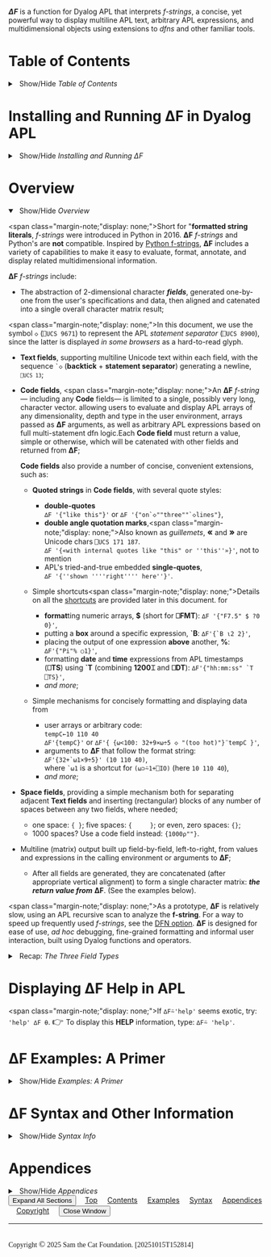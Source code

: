 <div class="right-margin-bar">

<br>
<div class="pTitle">
<em><strong>∆F</strong></em> is a function for Dyalog APL that 
interprets <em>f-strings</em>, a concise, yet powerful way to display multiline APL text, arbitrary APL expressions, and multi&shy;dimensional objects using extensions to 
<em>dfns</em> and other familiar tools.
</div>


# Table of Contents  

<details>     <!-- option: open -->
<summary class="aside">&ensp;Show/Hide <em>Table of Contents</em></summary>
<span style="font-size: 90%;">

- [Table of Contents](#table-of-contents)
- [Installing and Running **∆F** in Dyalog APL](#installing-and-running-f-in-dyalog-apl)
  - [Installing **∆F**](#installing-f)
  - [Running **∆F** (After It's Been Installed)](#running-f-after-its-been-installed)
- [Overview](#overview)
- [Displaying ∆F **Help** in APL](#displaying-f-help-in-apl)
- [∆F Examples: A Primer](#f-examples-a-primer)
  - [Code Fields](#code-fields)
  - [Text Fields and Space Fields](#text-fields-and-space-fields)
  - [Null Space Fields](#null-space-fields)
  - [Code Fields (Continued)](#code-fields-continued)
  - [The Box Shortcut](#the-box-shortcut)
  - [Box Mode](#box-mode)
  - [Omega Shortcuts (Explicit)](#omega-shortcuts-explicit)
  - [Referencing the F-string Itself](#referencing-the-f-string-itself)
  - [The Format Shortcut](#the-format-shortcut)
  - [The Shortcut for Numeric Commas](#the-shortcut-for-numeric-commas)
  - [Self-documenting **Code fields** (SDCFs)](#self-documenting-code-fields-sdcfs)
  - [The Above Shortcut](#the-above-shortcut)
  - [Omega Shortcuts (Implicit)](#omega-shortcuts-implicit)
  - [Shortcuts With Individual Expressions](#shortcuts-with-individual-expressions)
  - [A Shortcut for Dates and Times (Part I)](#a-shortcut-for-dates-and-times-part-i)
  - [A Shortcut for Dates and Times (Part II)](#a-shortcut-for-dates-and-times-part-ii)
  - [The Quote Shortcut](#the-quote-shortcut)
  - [The Wrap Shortcut (Experimental)](#the-wrap-shortcut-experimental)
  - [Precomputed F-strings with the ***DFN*** Option](#precomputed-f-strings-with-the-dfn-option)
- [∆F Syntax and Other Information](#f-syntax-and-other-information)
  - [∆F Call Syntax Overview](#f-call-syntax-overview)
  - [∆F Call Syntax Details](#f-call-syntax-details)
  - [∆F Options](#f-options)
  - [∆F Return Value](#f-return-value)
  - [∆F F-string Building Blocks](#f-f-string-building-blocks)
  - [Code Field Shortcuts](#code-field-shortcuts)
  - [Escape Sequences For Text Fields and Quoted Strings](#escape-sequences-for-text-fields-and-quoted-strings)
  - [Quoted Strings in Code Fields](#quoted-strings-in-code-fields)
  - [Omega Shortcut Expressions: Details](#omega-shortcut-expressions-details)
  - [Wrap Shortcut: Details (Experimental)](#wrap-shortcut-details-experimental)
- [Appendices](#appendices)
  - [Appendix I: Undocumented Options](#appendix-i-undocumented-options)
  - [Appendix II: Python F-strings](#appendix-ii-python-f-strings)

---

</span>
</details>

# Installing and Running **∆F** in Dyalog APL

<details>            <!-- option: open -->
<summary class="aside">&ensp;Show/Hide <em>Installing and Running <bold>∆F</bold></em>
</summary>

## Installing **∆F**

1. On Github, search for `"f-string-apl"`. 
   - During the test phase, go to <span style="color: darkblue">***github.com/petermsiegel/f-string-apl***</span>. 
2. Copy the files **∆Fapl.dyalog** and **∆F_Help.html** into your current working directory (the one shown via `]cd`). 
3. Then, from your Dyalog session (typically `#` or `⎕SE`), enter:<br>
  `]load ∆Fapl [-target=`**_myns_**`]` 
   1. Each time it is called, the `]load` will create function **∆F** and namespace **⍙Fapl** in the active namespace (or **_myns_**).
      1. **⍙Fapl** contains utilities used by **∆F** and, once`]load`ed, ***should not*** be moved. 
      2. **∆F** *may* be relocated; it will refer to **⍙Fapl** in its original location.
   2. If **∆F_Help.html** is available at `]load` time, it will be copied into **⍙Fapl** (or a message will note its absence).

Now, **∆F** is available in the active namespace (or **_myns_**), along with **⍙Fapl**. 

## Running **∆F** (After It's Been Installed)


1. `]load ∆Fapl` (see above), ensuring that **∆F** and **⍙Fapl** are accessible from the current namespace.  
2. Call `∆F` with the desired argument(s) and options. **∆F** is *⎕IO*- and *⎕ML*-independent. 

---

</details>

# Overview  

<details open><summary class="aside">&ensp;Show/Hide <em>Overview</em></summary>

<span class="margin-note;"display: none;">Short for "**formatted string literals**, *f-strings* were introduced in Python in 2016. **∆F** *f-strings* and Python's are **not** compatible.</span> 
Inspired by [Python f-strings](#python-ref), **∆F** includes a variety of capabilities to make it easy to evaluate, format, annotate, and display related multi&shy;dimensional information. 

**∆F** *f-strings* include:

- The abstraction of 2-dimensional character ***fields***, generated one-by-one from the user's specifications and data, then aligned and catenated into a single overall character matrix result;
  
<span class="margin-note;"display: none;">In this document, we use the symbol `◇` (`⎕UCS 9671`) to represent the APL *statement separator* (`⎕UCS 8900`), since the latter is displayed _in some browsers_ as a hard-to-read glyph.</span>

- **Text fields**, supporting multiline Unicode text within each field, with the sequence `` `◇ `` (**backtick** + **statement separator**) generating a newline, <small>`⎕UCS 13`</small>; 

- **Code fields**, <span class="margin-note;"display: none;">An **∆F** *f-string*— including any **Code** fields— is limited to a single, possibly very long, character vector. </span>allowing users to evaluate and display APL arrays of any dimensionality, depth and type in the user environment, arrays passed as **∆F** arguments, as well as arbitrary APL expressions based on full multi-statement dfn logic.Each **Code field** must return a value, simple or otherwise, which will be catenated with other fields and returned from **∆F**;

  **Code fields** also provide a number of concise, convenient extensions, such as:

  - **Quoted strings** in **Code fields**, with several quote styles:

    - **double-quotes**<br>
      `∆F '{"like this"}'` or `` ∆F '{"on`◇""three""`◇lines"} ``,
    - **double angle quotation marks**,<span class="margin-note;"display: none;">Also known as *guillemets*, <big>**«**</big> and <big>**»**</big> are Unicode chars `⎕UCS 171 187`.</span><br>
      `∆F '{«with internal quotes like "this" or ''this''»}'`, not to mention   
    -  APL's tried-and-true embedded **single-quotes**,<br>
      `∆F '{''shown ''''right'''' here''}'`.

  - Simple shortcuts<span class="margin-note;"display: none;">Details on all the [shortcuts](#code-field-shortcuts) are provided later in this document.</span> for

    - **format**ting numeric arrays, **\$** (short for **⎕FMT**): `∆F '{"F7.5" $ ?0 0}'`,
    - putting a **box** around a specific expression, **\`B**: `` ∆F'{`B ⍳2 2}' ``,
    - placing the output of one expression **above** another, **%**: `∆F'{"Pi"% ○1}'`,
    - formatting **date** and **time** expressions from APL timestamps (**⎕TS**) using **\`T** (combining&nbsp;**1200⌶** and **⎕DT**): `` ∆F'{"hh:mm:ss" `T ⎕TS}' ``,
    - _and more_;

  - Simple mechanisms for concisely formatting and displaying data from
    - user arrays or arbitrary code: <br>`tempC←10 110 40`<br>`∆F'{tempC}'` or `∆F'{ {⍵<100: 32+9×⍵÷5 ◇ "(too hot)"}¨tempC }'`,
      <br>
    - arguments to **∆F** that follow the format string:<br>`` ∆F'{32+`⍵1×9÷5}' (10 110 40) ``,<br> where `` `⍵1 `` is a shortcut for `(⍵⊃⍨1+⎕IO)` (here `10 110 40`),
    - _and more_;

- **Space fields**, providing a simple mechanism both for separating adjacent **Text fields** and inserting (rectangular) blocks of any number of spaces between any two fields, where needed;

  - one space: `{ }`; five spaces: `{     }`; or even, zero spaces: `{}`;
  - 1000 spaces? Use a code field instead: `{1000⍴""}`.

- Multiline (matrix) output built up field-by-field, left-to-right, from values and expressions in the calling environment or arguments to **∆F**;

  - After all fields are generated, they are concatenated (after appropriate vertical alignment) to form a single character matrix: ***the return value from*** **∆F**. (See the examples below).

<span class="margin-note;"display: none;">As a prototype, **∆F** is relatively slow, using an APL recursive scan to analyze the **f-string**.  For a way to speed up frequently used *f-strings*, see the [DFN option](#f-options).</span>
**∆F** is designed for ease of use, _ad hoc_ debugging, fine-grained formatting and informal user interaction, built using Dyalog functions and operators.

<details>     <!-- option: open -->
<summary class="aside">&ensp;Recap: <em>The Three Field Types</em></summary><br>  

   | Field Type | Syntax | Examples | Displaying |
   |:------------:|:--------:|:---------:|:---------:|
   | **Text** | *Unicode text* | `` abc`◇def `` | 2-D Text  |
   | **Code** | `{`*dfn code plus*`}` | `{(32+9×÷∘5)degC}`<br> `{↑"one" "two"}` | Arbitrary APL<br>expressions via dfns |
   | **Space** | `{`<big>␠ ␠ ␠</big>`}` | `{  }` `{}`| Spacing & separation |

<br>
</details>

</details> 

# Displaying ∆F **Help** in APL 

<span class="margin-note;"display: none;">If `∆F⍨'help'` seems exotic, try: `'help' ∆F ⍬`.</span>
<span style="font-size: 130%;">👉 </span>To display this **HELP** information, type: `∆F⍨ 'help'`.

# ∆F Examples: A Primer

<details>            <!-- option: open -->
<summary class="aside">&ensp;Show/Hide <em>Examples: A Primer</em></summary>


Before providing information on **∆F** syntax and other details, *let's start with some examples*…

First, let's set some context for the examples. (You can set these however you want.)  

<span class="margin-note;"display: none;">All examples in this document assume `⎕IO←0 ◇ ⎕ML←1`.</span>
```
   ⎕IO ⎕ML← 0 1        
```


## Code Fields

Here are **Code fields** with simple variables. <span class="margin-note;"display: none;">So far, this is like everybody's *f-strings*.</span>

```
   name← 'Fred' ◇ age← 43
   ∆F 'The patient''s name is {name}. {name} is {age} years old.'
The patient's name is Fred. Fred is 43 years old.
```


**Code fields** can contain arbitrary expressions. With default options, **∆F** always
returns a single character matrix.
Here **∆F** returns a matrix with 2 rows and 32 columns. 

<span class="margin-note;"display: none;"> Now we're taking advantage of APL's array-oriented style. </span>
```
   tempC← ⍪35 85
   ⍴⎕← ∆F 'The temperature is {tempC}{2 2⍴"°C"} or {32+tempC×9÷5}{2 2⍴"°F"}'
The temperature is 35°C or  95°F.
                   85°C    185°F
2 32                
```

Here, we assign the *f-string* to an APL variable, then call **∆F** twice!

<span class="margin-note;"display: none;">Setting `⎕RL` ensures our random numbers aren't random!</span>
```
   ⎕RL← 2342342                 
   names← 'Mary' 'Jack' 'Tony' ◇ prize← 1000
   f← 'Customer {names⊃⍨ ?≢names} wins £{?prize}!'
   ∆F f
Customer Jack wins £80!
   ∆F f
Customer Jack wins £230!
```

Isn't Jack lucky, winning twice in a row!

<details><summary class="aside">&ensp;View a fancier example...</summary>

``` 
 ⍝ Be sure everyone wins something.
   ∆F '{ ↑names }{ ⍪3⍴⊂"wins" }{ "£",⍕⍪?prize⍴⍨ ≢names }'
Jack wins £509
Mary wins £332
Ted  wins £589
```

</details>

## Text Fields and Space Fields

Below, we have some multi-line **Text fields** separated by non-null **Space fields**.

- The backtick is our "escape" character.
- The sequence `◇ generates a new line in the current text field.
- Each **Space field** `{ }` in the next example contains one space within its braces. It produces a matrix a _single_ space wide with as many rows as required to catenate it with adjacent fields.

A **Space field** is useful here because each multi-line field is built
in its own rectangular space.

```
   ∆F 'This`◇is`◇an`◇example{ }Of`◇multi-line{ }Text`◇Fields'
This    Of         Text
is      multi-line Fields
an
example
```

## Null Space Fields

Two adjacent **Text fields** can be separated by a null **Space field** `{}`,
for example when at least one field contains multiline input that you
want formatted separately from others, keeping each field in is own rectangular space:

```
⍝  Extra space here ↓ 
   ∆F 'Cat`◇Elephant `◇Mouse{}Felix`◇Dumbo`◇Mickey'
Cat      Felix
Elephant Dumbo
Mouse    Mickey
```

In the above example, we added an extra space after the longest
animal name, _Elephant_, so it wouldn't run into the next word, _Dumbo_.

**But wait! There's an easier way!**

Here, you surely want the lefthand field to be guaranteed to have a space
after _each_ word without fiddling; a **Space field** with at least
one space will solve the problem:

```apl
⍝                          ↓↓↓
   ∆F 'Cat`◇Elephant`◇Mouse{ }Felix`◇Dumbo`◇Mickey'
Cat      Felix
Elephant Dumbo
Mouse    Mickey
```

## Code Fields (Continued)

<span class="margin-note;"display: none;">We could have used a **Space field** `{ }` here as well.</span>
And this is the same example with *identical* output, but built using two **Code fields** 
separated by a **Text field** with a single space.

<span class="margin-note;"display: none;">APL mix `↑` is used to convert the names (a vector of character vectors) 
to a character matrix. 
</span>
```
   ∆F '{↑"Cat" "Elephant" "Mouse"} {↑"Felix" "Dumbo" "Mickey"}'
Cat      Felix
Elephant Dumbo
Mouse    Mickey
```

Here's a similar example with double quote-delimited strings in **Code fields** with
the newline sequence, `` `◇ ``:

```
   ∆F '{"This`◇is`◇an`◇example"} {"Of`◇Multi-line"} {"Strings`◇in`◇Code`◇Fields"}'
This    Of         Strings
is      Multi-line in
an                 Code
example            Fields
```

<span class="margin-note;"display: none;">Again, we use APL _mix_ `↑` to generate multiline objects (matrices).</span>
Here is some multiline data we'll add to our **Code fields**.

```
   fNm←  'John' 'Mary' 'Ted'
   lNm←  'Smith' 'Jones' 'Templeton'
   addr← '24 Mulberry Ln' '22 Smith St' '12 High St'
   
   ∆F '{↑fNm} {↑lNm} {↑addr}'
John Smith     24 Mulberry Ln
Mary Jones     22 Smith St
Ted  Templeton 12 High St
```

<span class="margin-note;"display: none;">We could have used `0⍕⍪` and `1⍕⍪` here, of course. But we wanted to remind you what Dyalog's `⎕FMT` can do. For more, see [below](#the-format-shortcut).
</span>

Here's a slightly more interesting code expression, using `$` (a shortcut for `⎕FMT`)
to round Centigrade numbers to the nearest whole degree and Fahrenheit numbers to the nearest tenth of a degree.

```
   C← 11.3 29.55 59.99
   ∆F 'The temperature is {"I2" $ C}°C or {"F5.1"$ 32+9×C÷5}°F'
The temperature is 11°C or  52.3°F
                   30       85.2
                   60      140.0
```

## The Box Shortcut  
We now introduce the **Box** shortcut `` `B ``. Here we place boxes around key **Code fields** in this same example.

```
   C← 11.3 29.55 59.99
   ∆F '`◇The temperature is {`B "I2" $ C}`◇°C or {`B "F5.1" $ 32+9×C÷5}`◇°F'
                   ┌──┐      ┌─────┐
The temperature is │11│°C or │ 52.3│°F
                   │30│      │ 85.2│
                   │60│      │140.0│
                   └──┘      └─────┘
```

## Box Mode

But what if you want to place a box around every **Code**, **Text**, **_and_** **Space field**?
We just use the **Box** mode option!

While we can't place boxes around text (or space) fields using `` `B ``,
we can place a box around ***each*** field *regardless* of type. by setting **Box** mode (**∆F**'s
third option) to `1`, *e.g.* setting **∆F**'s left argument to `0 0 1`:

```
   C← 11.3 29.55 59.99
⍝      ↓¯¯¯ Box mode
   0 0 1 ∆F '`◇The temperature is {"I2" $ C}`◇°C or {"F5.1" $ 32+9×C÷5}`◇°F'
┌───────────────────┬──┬──────┬─────┬──┐
│                   │11│      │ 52.3│  │
│The temperature is │30│°C or │ 85.2│°F│
│                   │60│      │140.0│  │
└───────────────────┴──┴──────┴─────┴──┘
```

We said you could place a box around every field, but there's an exception.
Null **Space fields** `{}`, *i.e.* 0-width **Space fields**, are discarded once they've done their work of separating adjacent fields (typically **Text fields**), so they won't be placed in boxes. 

Try this expression on your own:

```
   0 0 1 ∆F 'abc{}def{}{}ghi{""}jkl{ }mno'
```

<details><summary class="aside">&ensp;Peek</summary>


```
   0 0 1 ∆F 'abc{}def{}{}ghi{""}jkl{ }mno'
┌───┬───┬───┬┬───┬─┬───┐ 
│abc│def│ghi││jkl│ │mno│ 
└───┴───┴───┴┴───┴─┴───┘

```

</details>

In contrast, **Code fields** that return null values (like `{""}` above) _will_ be displayed!

## Omega Shortcuts (Explicit)  

> Referencing **∆F** arguments after the *f-string*: **Omega** shortcut expressions like `` `⍵1 ``.

The expression 
<span class="margin-note;"display: none;">And `(⍵⊃⍨ 1+⎕IO)` is, of course, equivalent to `((1+⎕IO)⊃⍵)`.</span>
`` `⍵1 `` is equivalent to `(⍵⊃⍨ 1+⎕IO)`, selecting the first argument after the *f-string*. Similarly, `` `⍵99 `` would select `(⍵⊃⍨99+⎕IO)`.

We will use `` `⍵1 `` here, both with shortcuts and an externally defined
function `C2F`, that converts Centigrade to Fahrenheit.
A bit further [below](#omega-shortcuts-implicit), we discuss bare `` `⍵ ``
(*i.e.* without an appended non-negative integer).

```
   C2F← 32+9×÷∘5
   ∆F 'The temperature is {"I2" $ `⍵1}°C or {"F5.1" $ C2F `⍵1}°F' (11 15 20)
The temperature is 11°C or 51.8°F
                   15      59.0
                   20      68.0
```

## Referencing the F-string Itself 

<span class="margin-note;"display: none;"> `` `⍵0 `` refers to the *f-string* independent of the the number of elements in the right argument  to **∆F** (*effectively*, `⊆⍵`).</span>
<span class="margin-note;"display: none;"> We explain the <em>down arrow</em> `↓` before the <em>closing brace</em> `}` under [Self-documenting Code fields](#self-documenting-code-fields-sdcfs) below.</span>
The expression `` `⍵0 `` always refers to the *f-string* itself. Try this yourself.


```
   ∆F 'Our string {`⍵0↓} is {≢`⍵0} characters'
```

<details><summary class="aside">&ensp;Peek</summary>

```
   ∆F 'Our string {`⍵0↓} is {≢`⍵0} characters'
Our string                  `⍵0↓                  is 38 characters
           Our string {`⍵0↓} is {≢`⍵0} characters                 
``` 

</details>

## The Format Shortcut

<span class="margin-note;"display: none;">`$` (*i.e.* `⎕FMT`) can also be used monadically, but **∆F** will handle that for you in most cases.
</span>

> Let's add commas to some very large numbers using the **⎕FMT** shortcut `$`.

We can use Dyalog's built-in formatting specifier "C" with shortcut `$` 
to add appropriate commas to the temperatures!

```
⍝  The temperature of the sun at its core in degrees C.
   sun_core← 15E6                   ⍝ 15000000 is a bit hard to parse!
   ∆F 'The sun''s core is at {"CI10" $ sun_core}°C or {"CI10" $ C2F sun_core}°F'
The sun's core is at 15,000,000°C or 27,000,032°F
```

## The Shortcut for Numeric Commas 

<span class="margin-note;"display: none;">Typically, each number or numeric string presented to `` `C `` will represent an integer, but if a real number is presented, only the integer part will have commas added.
</span>
The [**Numeric**] **Commas** shortcut `` `C `` adds commas every 3 digits (from the right) to one or more numbers or numeric strings.It has an advantage over the `$` (Dyalog's `⎕FMT`) specifier: it doesn't require you to guesstimate field widths.


Let's use the `` `C `` shortcut to add the commas to the temperatures!

<span class="margin-note;"display: none;">Cool! OK, not literally.</span>
```
   sun_core← 15E6               ⍝ 15000000 is a bit hard to parse!
   ∆F 'The sun''s core is at {`C sun_core}°C or {`C C2F sun_core}°F.'
The sun's core is at 15,000,000°C or 27,000,032°F.
```

And for a bit of a twist, let's display either degrees Centigrade
or Fahrenheit under user control (`1` => F, `0` => C). Here, we establish
the *f-string* `sunFC` first, then pass it to **∆F** with an additional right argument.

```
   sunFC← 'The sun''s core is at {`C C2F⍣`⍵1⊢ sun_core}°{ `⍵1⊃ "CF"}.'
   ∆F sunFC 1
The sun's core is at 27,000,032°F.
   ∆F sunFC 0
The sun's core is at 15,000,000°C.
```

Now, let's move on to Self-documenting **Code fields**.

## Self-documenting **Code fields** (SDCFs)

<span class="margin-note;"display: none;">Our SDCFs are based on Python's single type of self-documenting expressions in *f-strings*, but work somewhat differently. SDCFs are used ***only*** in **Code fields** (_duh_).
</span> 
> Self-documenting Code fields (SDCFs) are a useful debugging tool.

What's an SDCF? An SDCF allows whatever source code is in a **Code Field** to be automatically displayed literally along with the result of evaluating that code.


The source code for a **Code field** can automatically be shown in **∆F**'s output—

- to the *left* of the result of evaluating that code; or,
- centered *above* the result of evaluating that code. 

All you need do is enter

- a right arrow <big>`→`</big> for a **horizontal** SDCF, or
- a down arrow <big>`↓`</big> (or <big>`%`</big>)<span class="margin-note;"display: none;">`%` is the same glyph as for the **Above** shortcut, `%` or `` `A ``, discussed in [the next section](#the-above-shortcut).</span> for a **vertical** SDCF,

as the **_last non-space_** character in the **Code field**, before the _final_ right brace.


Here's an example of a horizontal SDCF, *i.e.* using `→`:

```
   name←'John Smith' ◇ age← 34
   ∆F 'Current employee: {name→}, {age→}.'
Current employee: name→John Smith, age→34.
```

As a useful formatting feature, whatever spaces are just **_before_** or **_after_** the symbol **→** or **↓** are preserved **_verbatim_** in the output.

Here's an example with such spaces: see how the spaces adjacent to the symbol `→` are mirrored in the output!

```
   name←'John Smith' ◇ age← 34
   ∆F 'Current employee: {name → }, {age→ }.'
Current employee: name → John Smith, age→ 34.
```

Now, let's look at an example of a vertical SDCF, *i.e.* using `↓`:

```
   name←'John Smith' ◇ age← 34
   ∆F 'Current employee: {name↓} {age↓}.'
Current employee:  name↓     age↓.
                  John Smith  34
```

To make it easier to see, here's the same result, but with a box around each field (using the **Box** option `0 0 1`).

```
⍝  Box all fields
   0 0 1 ∆F 'Current employee: {name↓} {age↓}.'
┌──────────────────┬──────────┬─┬────┬─┐
│Current employee: │ name↓    │ │age↓│.│
│                  │John Smith│ │ 34 │ │
└──────────────────┴──────────┴─┴────┴─┘
```

## The Above Shortcut  

> A cut above the rest… 

<span class="margin-note;"display: none;">`%` can be used monadically. In that case, a left argument of `''` (an empty string) is assumed.
</span>
Here's a useful feature. Let's use the shortcut `%` to display one expression centered above another; 
it's called **Above** and can *also* be expressed as `` `A ``. 

<span class="margin-note;"display: none;">Remember, `` `⍵1 `` designates the **_first_** argument after the *f-string* itself, and `` `⍵2 `` the **_second_**.
</span>
```
   ∆F '{"Employee" % ⍪`⍵1} {"Age" % ⍪`⍵2}' ('John Smith' 'Mary Jones')(29 23)
Employee    Age
John Smith  29
Mary Jones  23
```

## Omega Shortcuts (Implicit)  

> The _next_ best thing: the use of `` `⍵ `` in **Code field** expressions…

We said we'd present the use of **Omega** shortcuts with implicit indices `` `⍵ `` in **Code fields**. The expression `` `⍵ `` selects the _next_ element of the right argument `⍵` to **∆F**, defaulting to `` `⍵1 `` when first encountered, *i.e.* if there are **_no_** `` `⍵ `` elements (*explicit* or *implicit*) to the **_left_** in the entire *f-string*. If there is any such expression (*e.g.* `` `⍵5 ``), then `` `⍵ `` points to the element after that one (*e.g.* `` `⍵6 ``). If the item to the left is `` `⍵ ``, then we simply increment the index by `1` from that one.

**Let's try an example.** Here, we display arbitrary 2-dimensional expressions, one above the other. 
`` `⍵ `` refers to the **_next_** argument in sequence, left to right, starting with `` `⍵1 ``, the first, *i.e.* `(⍵⊃⍨ 1+⎕IO)`. 
So, from left to right `` `⍵ `` is `` `⍵1 ``, `` `⍵2 ``, 
and `` `⍵3 ``. 

<span class="margin-note;"display: none;">_Easy peasy._</span>
```
   ∆F '{(⍳2⍴`⍵) % (⍳2⍴`⍵) % (⍳2⍴`⍵)}' 1 2 3
    0 0
  0 0 0 1
  1 0 1 1
0 0 0 1 0 2
1 0 1 1 1 2
2 0 2 1 2 2
```

Let's demonstrate here the equivalence of the _implicitly_ and _explicitly_ indexed **Omega expressions**!

```
   a← ∆F '{(⍳2⍴`⍵) % (⍳2⍴`⍵) % (⍳2⍴`⍵)}' 1 2 3     ⍝ Implicit Omega expressions
   b← ∆F '{(⍳2⍴`⍵1) % (⍳2⍴`⍵2) % (⍳2⍴`⍵3)}' 1 2 3  ⍝ Explicit Omega expressions
   a ≡ b                                           ⍝ Are they the same?
1                                                  ⍝ Yes!
```

## Shortcuts With Individual Expressions

Shortcuts often make sense with individual expressions, not just entire **Code fields**. They can be manipulated like ordinary APL functions; since they are just that -- ordinary APL functions -- under the covers.
Here, we display one boxed value above the other.

```
   ∆F '{(`B ⍳`⍵1) % `B ⍳`⍵2}' (2 2)(3 3)
  ┌───┬───┐
  │0 0│0 1│
  ├───┼───┤
  │1 0│1 1│
  └───┴───┘
┌───┬───┬───┐
│0 0│0 1│0 2│
├───┼───┼───┤
│1 0│1 1│1 2│
├───┼───┼───┤
│2 0│2 1│2 2│
└───┴───┴───┘
```

<details><summary class="aside">&ensp;Peek: Shortcuts are just Functions</summary>

While not for the faint of heart, the expression above can be recast as this somewhat hard to read alternative: 

``` 
   ∆F '{%/ `B∘⍳¨ `⍵1 `⍵2}' (2 2)(3 3)
```

</details

> There are loads of other examples to discover.

## A Shortcut for Dates and Times (Part I)  

<span class="margin-note;"display: none;">The syntax for the Date-Time specifications in the left argument to `` `T `` can be found in the Dyalog documentation under **1200⌶**. For the curious, here's the core *dfn* code actually used by the Date-Time shortcut: <br>&emsp;`⍺←'YYYY-MM-DD hh:mm:ss'`<br>&emsp;`∊⍣(1=≡⍵)⊢⍺(1200⌶)⊢1⎕DT ⊆⍵`
</span>
**∆F** supports a simple **Date-Time** shortcut `` `T `` built from **1200⌶** and **⎕DT**. It takes one or more Dyalog `⎕TS`-format timestamps as the right argument and a date-time specification as the (optional) left argument. Trailing elements of a timestamp may be omitted (they will each be treated as `0` in the specification string).

Let's look at the use of the `` `T `` shortcut to show the current time (now).

<span class="margin-note;"display: none;"><br>The time displayed in practice will be the *true* current time.</span>

```
   ∆F 'It is now {"t:mm pp" `T ⎕TS}.'
It is now 8:08 am.
```


Here's a fancier example<span class="margin-note;"display: none;">The power is in the capabilities of `1200⌶` and `⎕DT`.</span>.
(We've added the _truncated_ timestamp `2025 01 01` right into the *f-string*.)

```
   ∆F '{ "D MMM YYYY ''was a'' Dddd."`T 2025 01 01}'
1 JAN 2025 was a Wednesday.
```

## A Shortcut for Dates and Times (Part II)

If it bothers you to use `` `T `` for a date-only expression,
you can use `` `D ``, which means exactly the same thing.

```
   ∆F '{ "D MMM YYYY ''was a'' Dddd." `D 2025 01 02}'
2 JAN 2025 was a Thursday.
```

Here, we'll pass the time stamp via a single **Omega**
expression `` `⍵1 ``, whose argument <span class="margin-note;"display: none;">`(2025 1 21)`</span> is passed in parentheses.

```
   ∆F '{ "D Mmm YYYY ''was a'' Dddd." `T `⍵1}' (2025 1 21)
21 Jan 2025 was a Tuesday.
```

We could also pass the time stamp via a sequence of **Omega**
expressions: `` `⍵ `⍵ `⍵ ``.
This is equivalent to the _slightly_ verbose
expression: `` `⍵1 `⍵2 `⍵3 ``.

```
   ∆F '{ "D Mmm YYYY ''was a'' Dddd." `T `⍵ `⍵ `⍵}' 2025 1 21
21 Jan 2025 was a Tuesday.
```
## The Quote Shortcut 

> Placing quotes around string elements of an array.

<span class="margin-note;"display: none;">If a multi&shy;dimensional character array is found, its <em>rows</em> are quoted; if a character vector, it is quoted <em>in toto</em>; else, each character <em>scalar</em> is quoted in isolation.
</span>
The **Quote** shortcut `` `Q `` recursively scans its right argument, matching rows of character arrays, character vectors, and character scalars, doubling internal single quotes and placing single quotes around the items found.

Non-character data is returned as is. This is useful, for example, when you wish to clearly distinguish character from numeric data.


Let's look at a couple of simple examples:

First, let's use the `` `Q `` shortcut to place quotes around the simple character
arrays in its right argument, `⍵`. This is useful when you want to distinguish between character output that might include numbers and _actual_ numeric output.

```
   ∆F '{`Q 1 2 "three" 4 5 (⍪1 "2") (⍪"cats" "dogs")}'   
1 2  'three'  4 5     1    'cats'
                    '2'    'dogs'
```

And here's an example with a simple, mixed vector (*i.e.* a mix of character and numeric scalars only). We'll call the object `iv`, but we won't disclose its definition yet.

Let's display `iv` without using the **Quote** shortcut.

```
   iv← ...
   ∆F '{iv}'
1 2 3 4 5
```

Are you **_sure_** which elements of `iv` are numeric and which character scalars?

<details><summary class="aside">&ensp;Peek to see the example with `iv` defined.</summary>

```
   iv← 1 2 '3' 4 '5'
   ∆F '{iv}'
1 2 3 4 5
```

</details>

Now, we'll show the variable `iv` using the  **Quote** `` `Q `` shortcut.

```
   iv← 1 2 '3' 4 '5'
   ∆F '{`Q iv}'
```

<details><summary class="aside">&ensp;Take a peek at the <bold>∆F</bold> output.</summary>

```
1 2 '3' 4 '5'
```

</details>

Voilà, quotes appear around the character digits, but not the actual APL numbers!


## The Wrap Shortcut <span class="red">(Experimental)</span>

<div class="experimental-stuff">

> Wrapping results in left and right decorators...

The shortcut **Wrap** `` `W `` is <span class="red">**_experimental_**</span>. `` `W `` is used 
when you want to place a **_decorator_** string immediately to the left or right of **_each_** row of simple objects in the right argument, `⍵`. It differs from the **Quote** shortcut `` `Q ``, which puts quotes **_only_** around the character arrays in `⍵`. 
<span class="margin-note;"display: none;">
For more, see [Wrap Shortcut: Details](#wrap-shortcut-details-experimental) _below_.
</span>

- The decorators are in `⍺`, the left argument to **Wrap**: the left decorator, `0⊃2⍴⍺`, and the right decorator, `1⊃2⍴⍺`, with `⍺` defaulting to a single quote.
- If you need to omit one or the other decorator, simply make it a null string `""` or a _zilde_&nbsp;`⍬`.

**Here are two simple examples.**

In the first, we place `"°C"` after **[a]** each row of a table `` ⍪`⍵2 ``, or **[b]** after each simple vector in `` ,¨`⍵2 ``. We indicate that is no _left_ decorator here
using `""` or `⍬`, as here.

```
⍝         ... [a] ...       .... [b] ....
    ∆F '{ `⍵1 `W ⍪`⍵2 } ...{ `⍵1 `W ,¨`⍵2 }' (⍬ '°C')(18 22 33)
18°C ... 18°C 22°C 33°C
22°C
33°C
```

In this next example, we place brackets around the lines of each simple array in a complex array.

```
   ∆F '{"[]" `W ("cats")(⍳2 2 1)(2 2⍴⍳4)(3 3⍴⎕A) }'
[cats] [0 0 0] [0 1] [ABC]
       [0 1 0] [2 3] [DEF]
                     [GHI]
       [1 0 0]
       [1 1 0]
```
</div>

## Precomputed F-strings with the <span style="font-size: 80%;">***DFN***</span> Option

<span class="margin-note;"display: none;">**∆F**'s default initial option (left argument) is `0`, so `0 ∆F…` and `∆F…` are equivalent. We discuss all [the options to ∆F](#f-options) below.
</span> 
The default returned from **∆F** is always (on success) a character matrix. That can be expressed schematically via expression *(a),* shown here: 

    (a) 0 ∆F… 


However, if the initial option (**_DFN_**) is `1`, as in *(b),*

    (b) 1 ∆F… 
    
then <span class="margin-note;"display: none;">This assumes the resulting dfn is called with the same arguments in the same calling environment in the same state. 
</span>
**∆F** returns a **dfn** that, *when called later*, will return precisely the same character expression as for *(a)*.
This is most useful when you are making repeated use of an *f-string*, since the overhead for analyzing the *f-string* contents _once_ will be amortized over all the calls.


Let's explore an example where getting the best performance for a heavily
used **∆F** string is important. 

First, let's grab `cmpx`, so we can compare the performance…

```
   'cmpx' ⎕CY 'dfns'
```

Now, let's proceed. Here's the code:

```
   C← 11 30 60

⍝ Here's our ∆F String t
   t←'The temperature is {"I2" $ C}°C or {"F5.1" $ F← 32+9×C÷5}°F'

⍝  Let's precompute a dfn T, given ∆F String t.
⍝  It has everything needed to generate the output
⍝  (except any external variables or additional arguments referenced).
   T←1 ∆F t

⍝  Compare the performance of the two formats…
⍝  The precomputed version is about 17 times faster, in this run.
   cmpx '∆F t' 'T ⍬'
∆F t → 1.7E¯4 |   0% ⎕⎕⎕⎕⎕⎕⎕⎕⎕⎕⎕⎕⎕⎕⎕⎕⎕⎕⎕⎕⎕⎕⎕⎕⎕⎕⎕⎕⎕⎕⎕⎕⎕⎕⎕⎕⎕⎕⎕⎕
 T ⍬ → 1.0E¯5 | -94% ⎕⎕
```

> Before we get to syntax and other information…

Finally, we want to show you that
<span class="margin-note;"display: none;">The *dfn* returned includes the original *f-string* text used to generate it, 
available as `` `⍵0 ``.</span>
the _dfn_ returned from `1…∆F…` can retrieve argument(s) passed on the right side of **∆F**, using the very same omega shortcut expressions (`` `⍵1 ``, etc.) as described above. 


As a variation on the example above, let's share the centigrade value,
not as a *variable*, but as the *first argument* to **∆F** (*i.e.* `` `⍵1` ``).

```
   t←'The temperature is {"I2" $ `⍵1}°C or {"F5.1" $ F← 32+9×`⍵1÷5}°F'
   T← 1 ∆F t

   ∆F t 35
The temperature is 35°C or 95.0°F

   T 35
The temperature is 35°C or 95.0°F

   cmpx '∆F t 35' 'T 35'
∆F t 35 → 1.7E¯4 |   0% ⎕⎕⎕⎕⎕⎕⎕⎕⎕⎕⎕⎕⎕⎕⎕⎕⎕⎕⎕⎕⎕⎕⎕⎕⎕⎕⎕⎕⎕⎕⎕⎕⎕⎕⎕⎕⎕⎕⎕⎕
   T 35 → 8.9E¯6 | -95% ⎕⎕
```


---

Below, we summarize key information you've already gleaned from the examples.

</details>


# ∆F Syntax and Other Information

<details>        <!-- option: open -->       
<summary class="aside">&ensp;Show/Hide <em>Syntax Info</em></summary>

## ∆F Call Syntax Overview

| Call Syntax<div style="width:290px"></div> | Description |
| :----- | :---------- |
| **∆F**&ensp;***f-string*** | Display an _f-string_; use the _default_ options. The string may reference objects in the environment or in the string itself. Returns a character matrix. |
| **∆F**&ensp;***f-string***&ensp;***args*** | Display an _f-string_; use the _default_ options. Arguments presented _may_ be referred to in the f-string. Returns a character matrix. |
| ***options***&ensp;**∆F**&ensp;***f-string***&ensp;[***args***] | Display an _f-string_; control the result with _options_ specified (see below). <br>If *DFN* (see below) is `0` or omitted, returns a character matrix.<br>If *DFN* is `1`, returns a dfn that will display such a matrix (given an identical system state). |
| 'help'&ensp;**∆F**&ensp;' ' | Display help info and examples for **∆F**. The _f-string_ is not examined. |
| **∆F**⍨'help' | Display help info and examples for **∆F**. |

<br>

## ∆F Call Syntax Details

| Element<div style="width:290px"></div> | Description |
| :----- | :---------- |
| **_f-string_** | a format string, a single character vector. |
| **_args_** | elements of ⍵ after the *f-string*, each of which can be accessed in the *f-string* via an **Omega** shortcut (`` `⍵𝑑𝑑 ``, *etc.*) or an ordinary *dfn* `⍵` expression. |
| ***options***:&nbsp;*mode* | `options←` <span class="red">[</span> <span class="red">[</span> `0` <span class="red">[</span> `0` <span class="red">[</span> `0` <span class="red">[</span> `0` <span class="red">]</span>     <span class="red">]</span>     <span class="red">]</span>     <span class="red">]</span>     &nbsp;<span class="red">**\|**</span> `'help'` <span class="red">]</span> |
| &emsp;***options[0]***:<br>&emsp;&emsp;  ***DFN*** *output mode* | If `1`: **∆F** returns a dfn, which (upon execution) produces the same output as the default mode.<br>If `0` (default): **∆F** returns a char. matrix. |
| &emsp;***options[1]***:<br>&emsp;&emsp; ***DBG*** *(debug) mode* | If `1`: Renders newline characters from `` `◇ `` as the visible `␤` character. Displays the source code that the *f-string* **_actually_** generates; if **_DFN_** is also `1`, this will include the embedded *f-string* source (accessed as `` `⍵0 ``).  After the source code is displayed, it will be executed or converted to a *dfn* and returned (see the ***DFN*** option above).<br>If `0` (default): Newline characters from `` `◇ `` are rendered normally as carriage returns, `⎕UCS 13`; the ***DFN*** source code is not displayed.      |
| &emsp;***options[2]***:<br>&emsp;&emsp; ***BOX*** *mode*         | If `1`: Each field (except a null **Text field**) is boxed separately.<br>If `0` (default): Nothing is boxed automatically. Any **Code field** expression may be explicitly boxed using the **Box** shortcut, `` `B ``.<br><small>**Note**: ***BOX*** mode can be used both with ***DFN*** and default output mode.</small> |
| &emsp;***options[3]***:<br>&emsp;&emsp;***INLINE*** *mode*       | If `1` and the ***DFN*** option is set: The code for each internal support function used is included in the *dfn* result; ***no*** reference to namespace **⍙Fapl** will be made during the execution of that *dfn*.<br>If `0` (default): Whenever **∆F** or a *dfn* generated by it is executed, it makes calls to library routines in the namespace **⍙Fapl**, created during the `]load ∆Fapl` process.<br><small>**Note:** This option is experimental and may simply disappear one day.</small> |
| &emsp;'help' | If `'help'` is specified, this amazing documentation is displayed. |
| **_result_** | If `0=⊃options`, the result is always a character matrix.<br>If `1=⊃options`, the result is a dfn that, _when executed in the same environment with the same arguments_, generates that same character matrix. <br><small>**Note**: If an error is signalled, no result is returned.</small> |

<br>

## ∆F Options 

- If the left argument `⍺` is omitted, the options default to `4⍴0`.
- If the left argument `⍺` is a simple integer vector or scalar, or an empty numeric vector `⍬`, the options are `4↑⍺`; subsequent elements are ignored;
- If the left argument `⍺` starts with `'help'` (case ignored), this help information is displayed. In this case only, the right argument to **∆F** is ignored.
- Otherwise, an error is signaled.

## ∆F Return Value

- Unless the **DFN** option is selected, **∆F** always returns a character matrix of at least one row and zero columns, `1 0⍴0`, on success. If the 'help' option is specified, **∆F** displays this information, returning `1 0⍴0`.
- If the **DFN** option is selected, **∆F** always returns a standard Dyalog dfn on success.
- On failure of any sort, an informative APL error is signaled.

## ∆F F-string Building Blocks

The first element in the right arg to ∆F is a character vector, an *f-string*,
which contains one or more **Text fields**, **Code fields**, and **Space fields** in any combination.

- **Text** fields consist of simple text, which may include any Unicode characters desired, including newlines. Newlines (actually, carriage returns, `⎕UCS 13`) are normally entered via the sequence `` `◇ ``. Additionally, literal curly braces can be added via `` `{ `` and `` `} ``, so they are distinct from the simple curly braces used to begin and end **Code fields** and **Space Fields**. Finally, a single backtick escape can be entered into a **Text field** by entering two such characters together ` `` `.
  - If **∆F** is called with an empty string, `∆F ''`, it is interpreted as containing a single 0-length **Text** field, returning a matrix of shape `1 0`.
- **Code** fields are run-time evaluated expressions enclosed within
  simple, unescaped curly braces `{}`, *i.e.* those not preceded by a back-tick (see the previous paragraph). **Code** fields are, under the covers, Dyalog *dfns* with some extras. For escape sequences, see **Escape Sequences** below.
- **Space** fields appear to be a special, _degenerate_, form of **Code** fields, consisting of a single pair of simple (unescaped) curly braces `{}` with zero or more spaces in between. 
  - A **Space** field with zero spaces is a ***null*** **Space** field; while it may separate any other fields, its typical use is to separate two adjacent **Text** fields.
  - Between fields, **∆F** adds no automatic spaces; that spacing is under user control.

## Code Field Shortcuts

**∆F** **Code** fields may contain various shortcuts, intended to be concise and expressive tools for common tasks. **Shortcuts** are valid in **Code** fields only *outside* **Quoted strings**. 

**Shortcuts** include:

| Shortcut<div style="width:100px"></div> | Name<div style="width:150px"></div>      | Meaning |
| :----- | :---------- | :----- |
| **\`A**, **%** | Above | `[⍺] % ⍵`. Centers array `⍺` above array `⍵`. If omitted, `⍺←''`, *i.e.* a blank line. |
| **\`B** | Box | `` `B ⍵ ``. Places `⍵` in a box. `⍵` is any array. |
| **\`C** | Commas | `` `C ⍵ ``. Adds commas to `⍵` after every 3rd digit of the integer part of `⍵`, right-to-left. `⍵` is a vector of num strings or numbers. |
| **\`D** | Date-Time | Synonym for **\`T**. |
| **\`F**, **$** | ⎕FMT | `[⍺] $ ⍵`. Short for `[⍺] ⎕FMT ⍵`. (See APL documentation). |
| **\`Q** | Quote | `` [⍺]`Q ⍵ ``. Recursively scans `⍵`, putting char. vectors, scalars, and rows of higher-dimensional strings in APL quotes, leaving other elements as is. If omitted, `⍺←''''`. |
| **\`T** | Date-Time | `` [⍺]`T ⍵ ``. Displays timestamp(s) `⍵` according to date-time template `⍺`. `⍵` is one or more APL timestamps `⎕TS`. `⍺` is a date-time template in `1200⌶` format. If omitted, `⍺← 'YYYY-MM-DD hh:mm:ss'`. |
| **\`W** | Wrap <span class="red"><small>**EXPERIMENTAL!**</small></span>    | `` [⍺]`W ⍵ ``. Wraps the rows of simple arrays in ⍵ in decorators `0⊃2⍴⍺` (on the left) and `1⊃2⍴⍺` (on the right). If omitted, `⍺←''''`. _See details below._ |
| **\`⍵𝑑𝑑**, **⍹𝑑𝑑** | Omega Shortcut (<small>EXPLICIT</small>) | A shortcut of the form `` `⍵𝑑𝑑 `` (or `⍹𝑑𝑑`), to access the `𝑑𝑑`**th** element of `⍵`, *i.e.* `(⍵⊃⍨ 𝑑𝑑+⎕IO)`. _See details below._ |
| **\`⍵**, **⍹** | Omega Shortcut (<small>IMPLICIT</small>) | A shortcut of the form `` `⍵ `` (or `⍹`), to access the **_next_** element of `⍵`. _See details below._ |
| **→**<br>**↓** *or* **%** | Self-documenting **Code** Fields <small>(SDCFs)</small>| `→`/`↓` (synonym: `%`) signal that the source code for the **Code** field appears before/above its value. Surrounding blanks are significant. *See [SDCFs](#self-documenting-code-fields-sdcfs) in __Examples__ for details.* |


<br>


## Escape Sequences For Text Fields and Quoted Strings

<span class="margin-note;"display: none;">See [Quoted Strings in Code Fields](#quoted-strings-in-code-fields) 
below on displaying quote characters like `"` in a string. 
</span> 
**∆F** **Text** fields and **Quoted strings** in **Code** fields may include
a small number of escape sequences, beginning with the backtick `` ` ``. 
Some sequences are valid in **Text** fields *only*, but not in Quoted strings:

<span class="margin-note;"display: none;"><br><br>
**Both**: *i.e.* **Text** fields and *Quoted Strings* in **Code** fields.
</span>

| Escape Sequence | What It Inserts | Description | Where Special |
| :-------------: | :-------------: | :---------: | :----:  | 
|     **\`◇**     |    *newline*    |   ⎕UCS 13   | Both|
|    **\`\`**     |        `        |  backtick   | Both|
|     **\`{**     |        {        | left brace  | Text fields only |
|     **\`}**     |        }        | right brace | Text fields only |


Other instances of the backtick character in **Text** fields or **Quoted strings** in **Code** fields will be treated literally, _i.e._
sometimes a backtick is just a backtick. 

## Quoted Strings in Code Fields 

As mentioned in the introduction, **Quoted strings** in **Code** fields allow several delimiting quote styles:

- **double-quotes**<br>
  `∆F '{"like «this» one"}'` or `∆F '{"like ''this'' one."}'`,
- **double angle quotation marks**,<br>
  `∆F '{«like "this" or ''this''.»}'`,  
as well as  
-  APL's tried-and-true embedded **single-quotes**,<br>
  `∆F '{''shown like ''''this'''', "this" or «this».''}'`.

<span class="margin-note;"display: none;">Compare these examples:<br>&emsp;**Invalid:**&ensp;<span class="red">∆F&ensp;'{"abc\`"def"}'</span><br>&emsp;**Valid:**&ensp;`` ∆F '{"abc""def"}' `` 
</span>
If you wish to include a traditional delimiting quote (` ' ` or ` " `) or the closing quote of a quote pair (`«`&ensp;`»`) within the **Quoted string**, you must double it. 
You may *not* use an escape sequence (e.g. `` `" ``) for this purpose. 


| Closing Quote | Example | Result |
| :----:        | :---    | :---   |
| `"` | `∆F '{"like ""this"" example"}'`| `like "this" example` |
|  `»` |   `∆F '{«or «this»» one»}'` | `or «this» one`|
|  `'` |     `∆F '{''or ''''this'''' one''}'` | `or 'this' one`|

Note that the opening quote ` « ` is treated as an ordinary character within the string. The clumsiness of the standard single quote ` ' ` examples is due to the fact that the single quote is the required delimiter for the outermost (APL-level) string. 


## Omega Shortcut Expressions: Details

1.  **⍹** is a synonym for **\`⍵**. It is Unicode character `⎕UCS 9081`. Either expression is valid only in **Code** fields and outside **Quoted strings**.
2.  **\`⍵** or **⍹** uses an "_omega index counter_" (**OIC**) which we'll represent as **Ω**, common across all **Code** fields, which is initially set to zero, `Ω←0`. (**Ω** is just used for explication; don't actually use this symbol)
3.  All **Omega** shortcut expressions in the *f-string* are evaluated left to right and are ⎕IO-independent.
4.  **\`⍵𝑑𝑑** or **⍹𝑑𝑑** sets the _OIC_ to 𝑑𝑑, `Ω←𝑑𝑑`, and returns the expression `(⍵⊃⍨Ω+⎕IO)`. Here **𝑑𝑑** must be a _non-negative integer_ with at least 1 digit.
5.  Bare **\`⍵** or **⍹** (*i.e.* with no digits appended) increments the _OIC_, `Ω+←1`, _before_ using it as the index in the expression `(⍵⊃⍨Ω+⎕IO)`.
6.  The _f-string_ itself (the 0-th element of **⍵**) is always accessed as `` `⍵0 `` or `⍹0`. The omega with _implicit index_ always increments its index _before_ use, *i.e.*  starting by default with `` `⍵1 `` or `⍹1`.
7.  If an element of the dfn's right argument **⍵** is accessed at runtime via any means, shortcut or traditional, that element **_must_** exist.

<div class="experimental-stuff">

## Wrap Shortcut: Details (Experimental) 

1. Syntax: `` [⍺←''''] `W ⍵ ``.
2. Let `L←0⊃2⍴⍺` and `R←1⊃2⍴⍺`.
3. Wrap each row `X′` of the simple arrays `X` in `⍵` (or the entire array `X` if a simple vector or scalar) in decorators `L` and `R`: `L,(⍕X′),R`.
4. `⍵` is an array of any shape and depth.`L`and `R`are char. vectors or scalars or `⍬` (treated as `''`).
5. If there is one scalar or enclosed vector `⍺`, it is replicated _per (2) above_.
6. By default,`⍺← ''''`,*i.e.* APL quotes will wrap the array ⍵, row by row, whether character, numeric or otherwise.

---

</div> 
</details> 


# Appendices
 
<details><summary class="aside">&ensp;Show/Hide <em>Appendices</em></summary>

## Appendix I: Undocumented Options

1. If `options[0]` is `¯1`, <span class="margin-note;"display: none;">In simple terms, this option returns the character representation of the 
*dfn* returned via the ***DFN*** option.
</span>then **∆F** returns a character vector that contains the source code for the *dfn* that would have been returned via the ***DFN*** option, `options[0]=1`. 
If ***DBG*** is also set, newlines from `` `◇ `` are shown as visible `␤`. However, since this option returns the code string *verbatim*, the ***DBG*** option won't *display* the code string redundantly. 

## Appendix II: Python F-strings

<!-- https://docs.python.org/3/tutorial/inputoutput.html#formatted-string-literals" -->
<div id="python-ref">
<div style="font-size:100%;text-align:center;">  
cissandbox.bentley.edu/sandbox/wp-content/uploads/<br>
2022-02-10-Documentation-on-f-strings-Updated.pdf
</div><br>

<iframe src="https://cissandbox.bentley.edu/sandbox/wp-content/uploads/2022-02-10-Documentation-on-f-strings-Updated.pdf"
 width="100%"  name="python-ref" height="750">
</iframe>
</div>


---

</details>

<!-- Put a set of navigation tools at a fixed position at the bottom of the Help screen
-->
<div class="doc-footer">
<button id="toggleDetails" class="button happybutton">Expand All Sections</button>&emsp;
<a href="#top">Top</a>
&nbsp;&nbsp;&nbsp;
<a href="#table-of-contents">Contents</a> 
&nbsp;&nbsp;&nbsp;  
<a href="#f-examples-a-primer">Examples</a>
&nbsp;&nbsp;&nbsp; 
<a href="#f-syntax-and-other-information">Syntax</a>
&nbsp;&nbsp;&nbsp; 
<a href="#appendices">Appendices</a>
&nbsp;&nbsp;&nbsp; 
<a href="#copyright">Copyright</a>
&nbsp;&nbsp;&nbsp; 
<button onclick="closeWindowNow()" class="button warnbutton">Close Window</span></button>
</div>

---

<br>
<span id="copyright" style="font-family:cursive;" >
Copyright <big>©</big> 2025 Sam the Cat Foundation. [20251015T152814]
</span>
<br> 
</div> <!-- <div class="right-margin-bar"> -->

<!-- a hidden modal expression -->
<div id="pageNarrowMsg" class="pageNarrowMsg">
  <span id="pageNarrowPfx"  style="font-size: 50px;">
  </span> 
  <span id="pageNarrowText" 
        style="font-weight: bold; font-size: 20px;font-family: Tahoma,  sans-serif;">
  </span>
</div>
